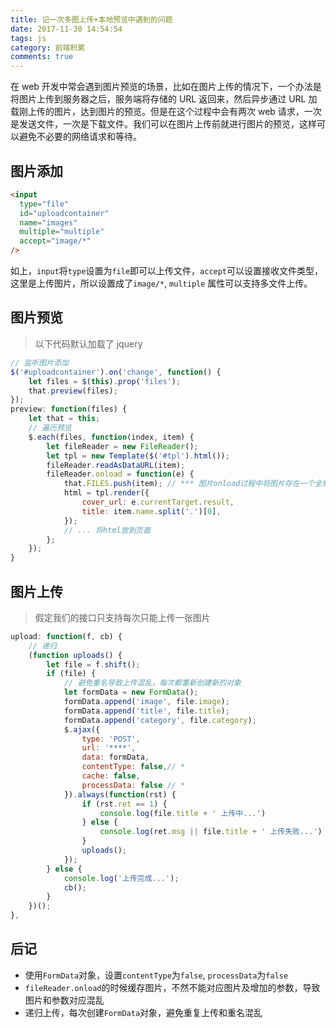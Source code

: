 ```yaml
---
title: 记一次多图上传+本地预览中遇到的问题
date: 2017-11-30 14:54:54
tags: js
category: 前端积累
comments: true
---
```


在 web 开发中常会遇到图片预览的场景，比如在图片上传的情况下，一个办法是将图片上传到服务器之后，服务端将存储的 URL 返回来，然后异步通过 URL 加载刚上传的图片，达到图片的预览。但是在这个过程中会有两次 web 请求，一次是发送文件，一次是下载文件。我们可以在图片上传前就进行图片的预览，这样可以避免不必要的网络请求和等待。

  <!-- more -->

## 图片添加

```html
<input
  type="file"
  id="uploadcontainer"
  name="images"
  multiple="multiple"
  accept="image/*"
/>
```

如上，`input`将`type`设置为`file`即可以上传文件，`accept`可以设置接收文件类型，这里是上传图片，所以设置成了`image/*`, `multiple` 属性可以支持多文件上传。

## 图片预览

> 以下代码默认加载了 jquery

```js
// 监听图片添加
$('#uploadcontainer').on('change', function() {
    let files = $(this).prop('files');
    that.preview(files);
});
preview: function(files) {
    let that = this;
    // 遍历预览
    $.each(files, function(index, item) {
        let fileReader = new FileReader();
        let tpl = new Template($('#tpl').html());
        fileReader.readAsDataURL(item);
        fileReader.onload = function(e) {
            that.FILES.push(item); // *** 图片onload过程中将图片存在一个全局的数组中,因为在预览过程中还会有分类等处理，会在真正上传的时候添加更多参数
            html = tpl.render({
                cover_url: e.currentTarget.result,
                title: item.name.split('.')[0],
            });
            // ... 将html放到页面
        };
    });
}
```

## 图片上传

> 假定我们的接口只支持每次只能上传一张图片

```js
upload: function(f, cb) {
    // 递归
    (function uploads() {
        let file = f.shift();
        if (file) {
            // 避免重名导致上传混乱，每次都重新创建新的对象
            let formData = new FormData();
            formData.append('image', file.image);
            formData.append('title', file.title);
            formData.append('category', file.category);
            $.ajax({
                type: 'POST',
                url: '****',
                data: formData,
                contentType: false,// *
                cache: false,
                processData: false // *
            }).always(function(rst) {
                if (rst.ret == 1) {
                    console.log(file.title + ' 上传中...')
                } else {
                    console.log(ret.msg || file.title + ' 上传失败...')
                }
                uploads();
            });
        } else {
            console.log('上传完成...');
            cb();
        }
    })();
},
```

## 后记

- 使用`FormData`对象，设置`contentType`为`false`, `processData`为`false`
- `fileReader.onload`的时候缓存图片，不然不能对应图片及增加的参数，导致图片和参数对应混乱
- 递归上传，每次创建`FormData`对象，避免重复上传和重名混乱
